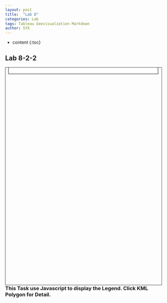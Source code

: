 ```yaml
---
layout: post
title:  "Lab 8"
categories: Lab
tags: Tableau Geovisualzation Markdown
author: SYX
---
```


* content
{:toc}

## Lab 8-2-2





<html>
  <head>
    <meta name="viewport" content="initial-scale=1.0, user-scalable=no">
    <meta charset="utf-8">
    <title>KML Click Capture Sample</title>
    <style>
      /* html, body {
        height: 370px;
        padding: 0;
        margin: 0;
        }*/
      #map {
       height: 700px;
       width: 100%;
       overflow: hidden;
       float: left;
       border: thin solid #333;
       }
      #legend {
        font-family: Arial, sans-serif;
        background: #fff;
        padding: 10px;
        margin: 10px;
        border: 1px solid #000;
      } 
    </style>
  </head>

<body>
    <div id="map"></div>

<div id="legend"></div>
    <script>
      var map;
      var src = 'https://raw.githubusercontent.com/861/861.github.io/master/_posts/Lab8_Community_Area.kmz';
      function initMap() {
        map = new google.maps.Map(document.getElementById('map'), {
          center: new google.maps.LatLng(41.881832, -87.623177),
          zoom: 1,
          mapTypeId: 'terrain'
        });
        var kmlLayer = new google.maps.KmlLayer(src, {
          suppressInfoWindows: false,
          preserveViewport: false,
          map: map
        });
        var infowindow = new google.maps.InfoWindow({
            pixelOffset: new google.maps.Size(300, 0),
        });
        kmlLayer.addListener( "click", showInContentWindow);
        function showInContentWindow(kmlEvent) {
            var content = "<div>" + kmlEvent.featureData.description + "</div>";
            infowindow.setOptions({
                pixelOffset:kmlEvent.pixelOffset,
                content: content
            });
            infowindow.open(map);
        }    
        var iconBase = 'https://raw.githubusercontent.com/861/861.github.io/master/_posts/';
        var icons = {
          Legend9134: {
            name: '9-134',
            icon: iconBase + '9-134.png'
          },
          Legend135304: {
            name: '135-304',
            icon: iconBase + '135-304.png'
          },
          Legend305562: {
            name: '305-562',
            icon: iconBase + '305-562.png'
          },
          Legend5631119: {
            name: '563-1119',
            icon: iconBase + '563-1119.png'
          },
          Legend11201980: {
            name: '1120-1980',
            icon: iconBase + '1120-1980.png'
          }
        };
        var legend = document.getElementById('legend');
        for (var key in icons) {
          var type = icons[key];
          var name = type.name;
          var icon = type.icon;
          var div = document.createElement('div');
          div.innerHTML = '<img src="' + icon + '" width="40" height="20"> ' + name;
          legend.appendChild(div);
        }
        map.controls[google.maps.ControlPosition.RIGHT_BOTTOM].push(legend);
      }
</script>
<script async defer
    src="https://maps.googleapis.com/maps/api/js?key=AIzaSyAi-xKFQ-Ya60i9h1le0s3PLoI8deOg7TU&callback=initMap">
</script>
  </body>
</html>

### This Task use Javascript to display the Legend. Click KML Polygon for Detail.